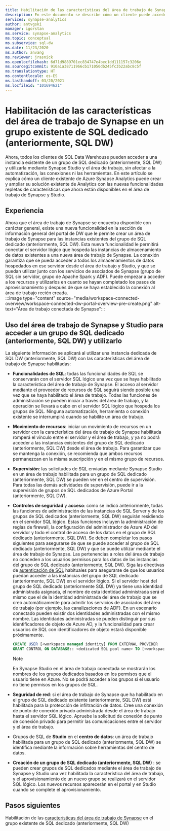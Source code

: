 ```yaml
---
title: Habilitación de las características del área de trabajo de Synapse en un grupo de SQL dedicado (anteriormente, SQL DW)
description: En este documento se describe cómo un cliente puede acceder a la instancia independiente existente de SQL DW y utilizarla en el área de trabajo.
services: synapse-analytics
author: antvgski
manager: igorstan
ms.service: synapse-analytics
ms.topic: conceptual
ms.subservice: sql-dw
ms.date: 11/23/2020
ms.author: anvang
ms.reviewer: jrasnick
ms.openlocfilehash: 6d71d9889701ec834747e4bec1dd111157c3206e
ms.sourcegitcommit: 910a1a38711966cb171050db245fc3b22abc8c5f
ms.translationtype: HT
ms.contentlocale: es-ES
ms.lasthandoff: 03/20/2021
ms.locfileid: "101694621"
---
```

# <a name="enabling-synapse-workspace-features-on-an-existing-dedicated-sql-pool-formerly-sql-dw"></a>Habilitación de las características del área de trabajo de Synapse en un grupo existente de SQL dedicado (anteriormente, SQL DW)

Ahora, todos los clientes de SQL Data Warehouse pueden acceder a una instancia existente de un grupo de SQL dedicado (anteriormente, SQL DW) y utilizarla mediante Synapse Studio y el área de trabajo, sin afectar a la automatización, las conexiones ni las herramientas. En este artículo se explica cómo un cliente existente de Azure Synapse Analytics puede crear y ampliar su solución existente de Analytics con las nuevas funcionalidades repletas de características que ahora están disponibles en el área de trabajo de Synapse y Studio.   

## <a name="experience"></a>Experiencia
 
Ahora que el área de trabajo de Synapse se encuentra disponible con carácter general, existe una nueva funcionalidad en la sección de información general del portal de DW que le permite crear un área de trabajo de Synapse para las instancias existentes del grupo de SQL dedicado (anteriormente, SQL DW). Esta nueva funcionalidad le permitirá conectar el servidor lógico que hospeda las instancias de almacenamiento de datos existentes a una nueva área de trabajo de Synapse. La conexión garantiza que se pueda acceder a todos los almacenamientos de datos hospedados en ese servidor desde el área de trabajo y Studio, y que se puedan utilizar junto con los servicios de asociados de Synapse (grupo de SQL sin servidor, grupo de Apache Spark y ADF). Puede empezar a acceder a los recursos y utilizarlos en cuanto se hayan completado los pasos de aprovisionamiento y después de que se haya establecido la conexión al área de trabajo recién creada.  
:::image type="content" source="media/workspace-connected-overview/workspace-connected-dw-portal-overview-pre-create.png" alt-text="Área de trabajo conectada de Synapse":::

## <a name="using-synapse-workspace-and-studio-features-to-access-and-use-a-dedicated-sql-pool-formerly-sql-dw"></a>Uso del área de trabajo de Synapse y Studio para acceder a un grupo de SQL dedicado (anteriormente, SQL DW) y utilizarlo
 
La siguiente información se aplicará al utilizar una instancia dedicada de SQL DW (anteriormente, SQL DW) con las características del área de trabajo de Synapse habilitadas: 
- **Funcionalidades de SQL**: todas las funcionalidades de SQL se conservarán con el servidor SQL lógico una vez que se haya habilitado la característica del área de trabajo de Synapse. El acceso al servidor mediante el proveedor de recursos de SQL seguirá siendo posible una vez que se haya habilitado el área de trabajo. Todas las funciones de administración se pueden iniciar a través del área de trabajo, y la operación se llevará a cabo en el servidor SQL lógico que hospeda los grupos de SQL. Ninguna automatización, herramienta o conexión existente se interrumpirá cuando se habilite un área de trabajo.  
- **Movimiento de recursos**: iniciar un movimiento de recursos en un servidor con la característica del área de trabajo de Synapse habilitada romperá el vínculo entre el servidor y el área de trabajo, y ya no podrá acceder a las instancias existentes del grupo de SQL dedicado (anteriormente, SQL DW) desde el área de trabajo. Para garantizar que se mantenga la conexión, se recomienda que ambos recursos permanezcan en la misma suscripción y en el mismo grupo de recursos. 
- **Supervisión**: las solicitudes de SQL enviadas mediante Synapse Studio en un área de trabajo habilitada para un grupo de SQL dedicado (anteriormente, SQL DW) se pueden ver en el centro de supervisión. Para todas las demás actividades de supervisión, puede ir a la supervisión de grupos de SQL dedicados de Azure Portal (anteriormente, SQL DW). 
- **Controles de seguridad** y **acceso**: como se indicó anteriormente, todas las funciones de administración de las instancias de SQL Server y de los grupos de SQL dedicados (anteriormente, SQL DW) seguirán residiendo en el servidor SQL lógico. Estas funciones incluyen la administración de reglas de firewall, la configuración del administrador de Azure AD del servidor y todo el control de acceso de los datos en el grupo de SQL dedicado (anteriormente, SQL DW). Se deben completar los pasos siguientes para asegurarse de que se puede acceder al grupo de SQL dedicado (anteriormente, SQL DW) y que se puede utilizar mediante el área de trabajo de Synapse. Las pertenencias a roles del área de trabajo no conceden a los usuarios permisos para los datos de las instancias del grupo de SQL dedicado (anteriormente, SQL DW). Siga las directivas de [autenticación de SQL](sql-data-warehouse-authentication.md) habituales para asegurarse de que los usuarios puedan acceder a las instancias del grupo de SQL dedicado (anteriormente, SQL DW) en el servidor lógico. Si el servidor host del grupo de SQL dedicado (anteriormente SQL DW) ya tiene una identidad administrada asignada, el nombre de esta identidad administrada será el mismo que el de la identidad administrada del área de trabajo que se creó automáticamente para admitir los servicios de asociados del área de trabajo (por ejemplo, las canalizaciones de ADF).  En un escenario conectado pueden existir dos identidades administradas con el mismo nombre. Las identidades administradas se pueden distinguir por sus identificadores de objeto de Azure AD, y la funcionalidad para crear usuarios de SQL con identificadores de objeto estará disponible próximamente.

    ```sql
    CREATE USER [<workspace managed identity] FROM EXTERNAL PROVIDER 
    GRANT CONTROL ON DATABASE:: <dedicated SQL pool name> TO [<workspace managed identity>
    ```

    > [!NOTE] 
    > En Synapse Studio en el área de trabajo conectada se mostrarán los nombres de los grupos dedicados basados en los permisos que el usuario tiene en Azure. No se podrá acceder a los grupos si el usuario no tiene permisos en los grupos de SQL. 

- **Seguridad de red**: si el área de trabajo de Synapse que ha habilitado en el grupo de SQL dedicado existente (anteriormente, SQL DW) está habilitada para la protección de infiltración de datos. Cree una conexión de punto de conexión privado administrada desde el área de trabajo hasta el servidor SQL lógico. Apruebe la solicitud de conexión de punto de conexión privado para permitir las comunicaciones entre el servidor y el área de trabajo.
- Grupos de SQL de **Studio** en el **centro de datos**: un área de trabajo habilitada para un grupo de SQL dedicado (anteriormente, SQL DW) se identifica mediante la información sobre herramientas del centro de datos. 
- **Creación de un grupo de SQL dedicado (anteriormente, SQL DW)** : se pueden crear grupos de SQL dedicados mediante el área de trabajo de Synapse y Studio una vez habilitada la característica del área de trabajo, y el aprovisionamiento de un nuevo grupo se realizará en el servidor SQL lógico. Los nuevos recursos aparecerán en el portal y en Studio cuando se complete el aprovisionamiento.      

## <a name="next-steps"></a>Pasos siguientes
Habilitación de las [características del área de trabajo de Synapse](workspace-connected-create.md) en el grupo existente de SQL dedicado (anteriormente, SQL DW)
